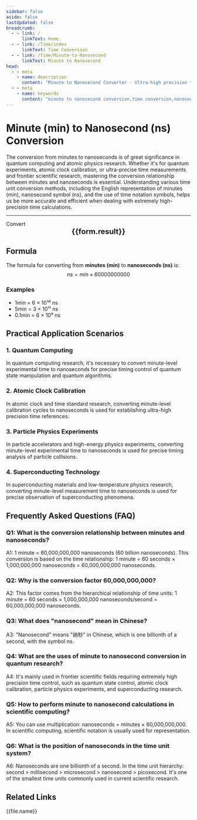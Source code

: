 ```yaml
---
sidebar: false
aside: false
lastUpdated: false
breadcrumb:
  - - link: /
      linkText: Home
  - - link: /Time/index
      linkText: Time Conversion
  - - link: /Time/Minute-to-Nanosecond
      linkText: Minute to Nanosecond
head:
  - - meta
    - name: description
      content: "Minute to Nanosecond Converter - Ultra-high precision time unit conversion tool, supporting fast conversion from minutes to nanoseconds. Provides conversion relationships for time units like minutes (min) and nanoseconds (ns), suitable for quantum computing, atomic physics, and other scenarios. Online time converter with support for time notation symbols."
  - - meta
    - name: keywords
      content: "minute to nanosecond conversion,time conversion,nanosecond unit,minute to nanosecond calculation,minutes in English,time unit conversion,online time converter,time notation symbols,minute nanosecond conversion,minutes meaning,time symbols,minute to nanosecond,minute abbreviation,min is minute,minute unit,minute in English,time unit conversion,online minute calculator,time converter,minute abbreviation,nanosecond,minute English,time conversion,mins,second,minute,minutes,min,nanosecond,ns,quantum computing"
---
```

# Minute (min) to Nanosecond (ns) Conversion

The conversion from minutes to nanoseconds is of great significance in quantum computing and atomic physics research. Whether it's for quantum experiments, atomic clock calibration, or ultra-precise time measurements and frontier scientific research, mastering the conversion relationship between minutes and nanoseconds is essential. Understanding various time unit conversion methods, including the English representation of minutes (min), nanosecond symbol (ns), and the use of time notation symbols, helps us be more accurate and efficient when dealing with extremely high-precision time calculations.

---
<script setup>
import { onMounted, reactive, inject, ref } from 'vue'
import { NButton,NForm ,NFormItem,NInput,NInputNumber,NSelect,NCard,useMessage,NGrid ,NGi  } from 'naive-ui'
import { defineClientComponent } from 'vitepress'
import { Time } from '../files';
const seoKey = [
  'minute to nanosecond conversion', 'time conversion', 'nanosecond unit', 'minute to nanosecond calculation', 'minutes in English',
  'time unit conversion', 'online time converter', 'time notation symbols', 'minute nanosecond conversion', 'minutes meaning',
  'time symbols', 'minute to nanosecond', 'minute abbreviation', 'min is minute', 'minute unit',
  'minute in English', 'time unit conversion', 'online minute calculator', 'time converter',
  'minute abbreviation', 'nanosecond', 'minute English', 'time conversion', 'mins', 'second', 'minute', 'minutes', 'min',
  'nanosecond', 'ns', 'quantum computing', 'atomic physics', 'minute to nanosecond'
]
const convert = inject('convert')

const form = reactive({
  number: null,
  result: '',
  title: 'Minute to Nanosecond Converter'
})

const convertHandler = () => {
  if (form.number !== null && !isNaN(form.number)) {
    const convertedValue = parseFloat(form.number) * 60000000000
    form.result = `${form.number}min = ${convertedValue.toFixed(0)}ns`
  } else {
    form.result = 'Please enter a valid number.'
  }
}
</script>

<n-form size="large" :model="form">
  <n-form-item label="Minutes (min)">
    <n-input-number v-model:value="form.number" placeholder="Enter minutes" style="width: 100%" />
  </n-form-item>
  <n-form-item>
    <n-button type="info" @click="convertHandler" block>Convert</n-button>
  </n-form-item>
</n-form>

<n-card :title="form.title" size="small" embedded :bordered="false" hoverable>
  <div  style="text-align:center;font-size:20px;">
    <strong>{{form.result}}</strong>
  </div>
  <template #footer>
    <div style="font-size: 12px; color: #666; margin-top: 10px;">
      <span v-for="(keyword, index) in seoKey" :key="index">
        {{ keyword }}<span v-if="index < seoKey.length - 1">, </span>
      </span>
    </div>
  </template>
</n-card>

## Formula

The formula for converting from **minutes (min)** to **nanoseconds (ns)** is:
$$ ns = min \times 60000000000 $$

### Examples
- 1min = 6 × 10¹⁰ ns
- 5min = 3 × 10¹¹ ns
- 0.1min = 6 × 10⁹ ns

## Practical Application Scenarios

### 1. Quantum Computing
In quantum computing research, it's necessary to convert minute-level experimental time to nanoseconds for precise timing control of quantum state manipulation and quantum algorithms.

### 2. Atomic Clock Calibration
In atomic clock and time standard research, converting minute-level calibration cycles to nanoseconds is used for establishing ultra-high precision time references.

### 3. Particle Physics Experiments
In particle accelerators and high-energy physics experiments, converting minute-level experimental time to nanoseconds is used for precise timing analysis of particle collisions.

### 4. Superconducting Technology
In superconducting materials and low-temperature physics research, converting minute-level measurement time to nanoseconds is used for precise observation of superconducting phenomena.

## Frequently Asked Questions (FAQ)

### Q1: What is the conversion relationship between minutes and nanoseconds?
A1: 1 minute = 60,000,000,000 nanoseconds (60 billion nanoseconds). This conversion is based on the time relationship: 1 minute = 60 seconds × 1,000,000,000 nanoseconds = 60,000,000,000 nanoseconds.

### Q2: Why is the conversion factor 60,000,000,000?
A2: This factor comes from the hierarchical relationship of time units: 1 minute = 60 seconds × 1,000,000,000 nanoseconds/second = 60,000,000,000 nanoseconds.

### Q3: What does "nanosecond" mean in Chinese?
A3: "Nanosecond" means "纳秒" in Chinese, which is one billionth of a second, with the symbol ns.

### Q4: What are the uses of minute to nanosecond conversion in quantum research?
A4: It's mainly used in frontier scientific fields requiring extremely high precision time control, such as quantum state control, atomic clock calibration, particle physics experiments, and superconducting research.

### Q5: How to perform minute to nanosecond calculations in scientific computing?
A5: You can use multiplication: nanoseconds = minutes × 60,000,000,000. In scientific computing, scientific notation is usually used for representation.

### Q6: What is the position of nanoseconds in the time unit system?
A6: Nanoseconds are one billionth of a second. In the time unit hierarchy: second > millisecond > microsecond > nanosecond > picosecond. It's one of the smallest time units commonly used in current scientific research.

## Related Links
<n-grid x-gap="12" :cols="2">
  <n-gi v-for="(file, index) in Time" :key="index">
    <n-button
      text
      tag="a"
      :href="file.path"
      type="info"
    >
      {{file.name}}
    </n-button>
  </n-gi>
</n-grid>